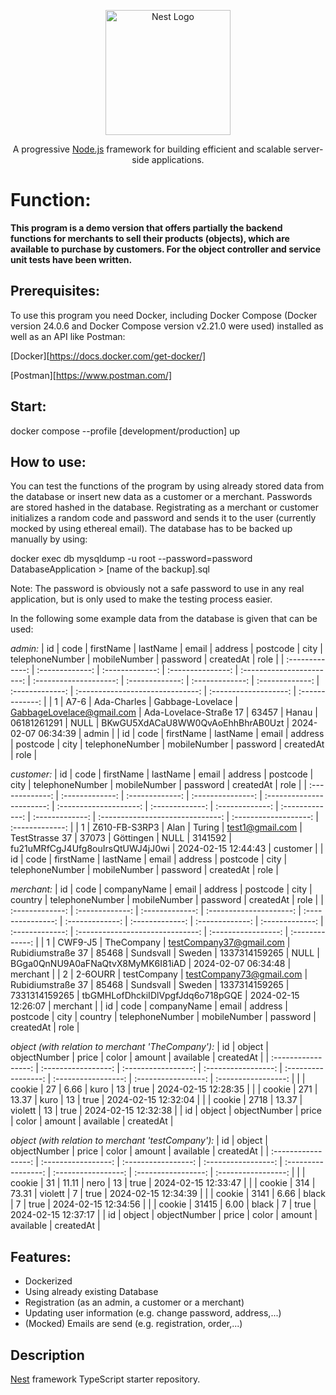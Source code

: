 <p align="center">
  <a href="http://nestjs.com/" target="blank"><img src="https://nestjs.com/img/logo-small.svg" width="200" alt="Nest Logo" /></a>
</p>

[circleci-image]: https://img.shields.io/circleci/build/github/nestjs/nest/master?token=abc123def456
[circleci-url]: https://circleci.com/gh/nestjs/nest

  <p align="center">A progressive <a href="http://nodejs.org" target="_blank">Node.js</a> framework for building efficient and scalable server-side applications.</p>
    


# Function:
**This program is a demo version that offers partially the backend functions for merchants to sell their products (objects), which are available to purchase by customers. For the object controller and service unit tests have been written.**

## Prerequisites:
To use this program you need Docker, including Docker Compose (Docker version 24.0.6 and Docker Compose version v2.21.0 were used) installed as well as an API like Postman:

[Docker][https://docs.docker.com/get-docker/]

[Postman][https://www.postman.com/]

## Start:
docker compose --profile [development/production] up

## How to use:
You can test the functions of the program by using already stored data from the database or insert new data as a customer or a merchant. Passwords are stored hashed in the database. Registrating as a merchant or customer initializes a random code and password and sends it to the user (currently mocked by using ethereal email). The database has to be backed up manually by using:

docker exec db mysqldump -u root --password=password DatabaseApplication > [name of the backup].sql

Note: The password is obviously not a safe password to use in any real application, but is only used to make the testing process easier.



In the following some example data from the database is given that can be used:

*admin:*
| id              | code            | firstName       | lastName          | email                     | address                | postcode        | city            | telephoneNumber | mobileNumber    | password                         | createdAt             | role            |
| :-------------: | :-------------: | :-------------: | :---------------: | :-----------------------: | :--------------------: | :-------------: | :-------------: | :-------------: | :-------------: | :------------------------------: | :-------------------: | :-------------: |
| 1               | A7-6            | Ada-Charles     | Gabbage-Lovelace  | GabbageLovelace@gmail.com | Ada-Lovelace-Straße 17 | 63457           | Hanau           | 06181261291     | NULL            | BKwGU5XdACaU8WW0QvAoEhhBhrAB0Uzt | 2024-02-07 06:34:39   | admin           |
| id              | code            | firstName       | lastName          | email                     | address                | postcode        | city            | telephoneNumber | mobileNumber    | password                         | createdAt             | role            |


*customer:*
| id              | code            | firstName       | lastName          | email                     | address                | postcode        | city            | telephoneNumber | mobileNumber    | password                         | createdAt             | role            |
| :-------------: | :-------------: | :-------------: | :---------------: | :-----------------------: | :--------------------: | :-------------: | :-------------: | :-------------: | :-------------: | :------------------------------: | :-------------------: | :-------------: |
| 1               | Z610-FB-S3RP3   | Alan            | Turing            | test1@gmail.com           | TestStrasse 37         | 37073           | Göttingen       | NULL            | 3141592         | fu21uMRfCgJ4Ufg8ouIrsQtUWJ4jJ0wi | 2024-02-15 12:44:43   | customer        |
| id              | code            | firstName       | lastName          | email                     | address                | postcode        | city            | telephoneNumber | mobileNumber    | password                         | createdAt             | role            |


*merchant:*
| id              | code            | companyName     | email                   | address           | postcode        | city            | country         | telephoneNumber | mobileNumber    | password                         | createdAt           | role            |
| :-------------: | :-------------: | :-------------: | :---------------------: | :---------------: | :-------------: | :-------------: | :-------------: | :-------------: | :-------------: | :------------------------------: | :-----------------: | :-------------: |
| 1               | CWF9-J5         | TheCompany      | testCompany37@gmail.com | Rubidiumstraße 37 | 85468           | Sundsvall       | Sweden          | 1337314159265   | NULL            | BGga0QnNU9A0aFNaQtvX8MyMK6I81iAD | 2024-02-07 06:34:48 | merchant        |
| 2               | 2-6OURR         | testCompany     | testCompany73@gmail.com | Rubidiumstraße 37 | 85468           | Sundsvall       | Sweden          | 1337314159265   | 7331314159265   | tbGMHLofDhckiIDlVpgfJdq6o718pGQE | 2024-02-15 12:26:07 | merchant        |
| id              | code            | companyName     | email                   | address           | postcode        | city            | country         | telephoneNumber | mobileNumber    | password                         | createdAt           | role            |



*object (with relation to merchant 'TheCompany'):*
| id                  | object              | objectNumber        | price               | color               | amount              | available           | createdAt           |
| :-----------------: | :-----------------: | :-----------------: | :-----------------: | :-----------------: | :-----------------: | :-----------------: | :-----------------: |
|                     | cookie              | 27                  | 6.66                | kuro                | 13                  | true                | 2024-02-15 12:28:35 |
|                     | cookie              | 271                 | 13.37               | kuro                | 13                  | true                | 2024-02-15 12:32:04 |
|                     | cookie              | 2718                | 13.37               | violett             | 13                  | true                | 2024-02-15 12:32:38 |
| id                  | object              | objectNumber        | price               | color               | amount              | available           | createdAt           |

*object (with relation to merchant 'testCompany'):*
| id                  | object              | objectNumber        | price               | color               | amount              | available           | createdAt           |
| :-----------------: | :-----------------: | :-----------------: | :-----------------: | :-----------------: | :-----------------: | :-----------------: | :-----------------: |
|                     | cookie              | 31                  | 11.11               | nero                | 13                  | true                | 2024-02-15 12:33:47 |
|                     | cookie              | 314                 | 73.31               | violett             | 7                   | true                | 2024-02-15 12:34:39 |
|                     | cookie              | 3141                | 6.66                | black               | 7                   | true                | 2024-02-15 12:34:56 |
|                     | cookie              | 31415               | 6.00                | black               | 7                   | true                | 2024-02-15 12:37:17 |
| id                  | object              | objectNumber        | price               | color               | amount              | available           | createdAt           |






## Features:

- Dockerized
- Using already existing Database 
- Registration (as an admin, a customer or a merchant)
- Updating user information (e.g. change password, address,...)
- (Mocked) Emails are send (e.g. registration, order,...)


## Description

[Nest](https://github.com/nestjs/nest) framework TypeScript starter repository.


